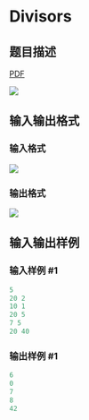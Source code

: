 # Divisors

## 题目描述

[problemUrl]: https://uva.onlinejudge.org/index.php?option=com_onlinejudge&Itemid=8&category=871&page=show_problem&problem=5042

[PDF](https://uva.onlinejudge.org/external/131/p13131.pdf)

![](https://cdn.luogu.com.cn/upload/vjudge_pic/UVA13131/53be46af4492f647d616e645efb80831234f9d6f.png)

## 输入输出格式

### 输入格式

![](https://cdn.luogu.com.cn/upload/vjudge_pic/UVA13131/9558485c407a99b8987a8280a446b5d36e0aaae1.png)

### 输出格式

![](https://cdn.luogu.com.cn/upload/vjudge_pic/UVA13131/ca73f554df882284ef7121f1261bfb3d4f70fe48.png)

## 输入输出样例

### 输入样例 #1

```cpp
5
20 2
10 1
20 5
7 5
20 40
```


### 输出样例 #1

```cpp
6
0
7
8
42
```


